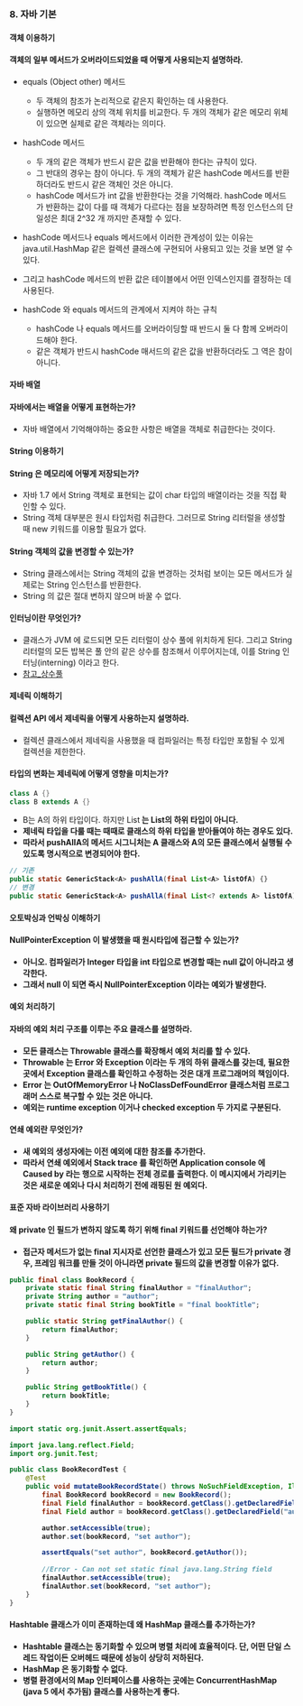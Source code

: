 ### 8. 자바 기본

#### 객체 이용하기
#### 객체의 일부 메서드가 오버라이드되었을 때 어떻게 사용되는지 설명하라.
* equals (Object other) 메서드
    * 두 객체의 참조가 논리적으로 같은지 확인하는 데 사용한다.
    * 실행하면 메모리 상의 객체 위치를 비교한다. 두 개의 객체가 같은 메모리 위체이 있으면 실제로 같은 객체라는 의미다.

* hashCode 메서드
    * 두 개의 같은 객체가 반드시 같은 값을 반환해야 한다는 규칙이 있다.
    * 그 반대의 경우는 참이 아니다. 두 개의 객체가 같은 hashCode 메서드를 반환하더라도 반드시 같은 객체인 것은 아니다.
    * hashCode 메서드가 int 값을 반환한다는 것을 기억해라. hashCode 메서드가 반환하는 값이 다를 때 객체가 다르다는 점을 보장하려면 
    특정 인스턴스의 단일성은 최대 2^32 개 까지만 존재할 수 있다.

* hashCode 메서드나 equals 메서드에서 이러한 관계성이 있는 이유는 java.util.HashMap 같은 컬렉션 클래스에 구현되어 사용되고 있는 것을 보면 알 수 있다.
* 그리고 hashCode 메서드의 반환 값은 테이블에서 어떤 인덱스인지를 결정하는 데 사용된다.

* hashCode 와 equals 메서드의 관계에서 지켜야 하는 규칙
    * hashCode 나 equals 메서드를 오버라이딩할 때 반드시 둘 다 함께 오버라이드해야 한다.
    * 같은 객체가 반드시 hashCode 매서드의 같은 값을 반환하더라도 그 역은 참이 아니다.
    
#### 자바 배열
#### 자바에서는 배열을 어떻게 표현하는가?
* 자바 배열에서 기억해야하는 중요한 사항은 배열을 객체로 취급한다는 것이다.

#### String 이용하기
#### String 은 메모리에 어떻게 저장되는가?
* 자바 1.7 에서 String 객체로 표현되는 값이 char 타입의 배열이라는 것을 직접 확인할 수 있다.
* String 객체 대부분은 원시 타입처럼 취급한다. 그러므로 String 리터럴을 생성할 때 new 키워드를 이용할 필요가 없다.

#### String 객체의 값을 변경할 수 있는가?
* String 클래스에서는 String 객체의 값을 변경하는 것처럼 보이는 모든 메서드가 실제로는 String 인스턴스를 반환한다.
* String 의 값은 절대 변하지 않으며 바꿀 수 없다.

#### 인터닝이란 무엇인가?
* 클래스가 JVM 에 로드되면 모든 리터럴이 상수 풀에 위치하게 된다. 그리고 String 리터럴의 모든 밥복은 풀 안의 같은 상수를 참조해서 이루어지는데, 이를 String 인터닝(interning) 이라고 한다.
* [참고_상수풀](https://ict-nroo.tistory.com/18) 

#### 제네릭 이해하기
#### 컬렉션 API 에서 제네릭을 어떻게 사용하는지 설명하라.
* 컬렉션 클래스에서 제네릭을 사용했을 때 컴파일러는 특정 타입만 포함될 수 있게 컬렉션을 제한한다.

#### 타입의 변화는 제네릭에 어떻게 영향을 미치는가?
```java
class A {}
class B extends A {} 
```
* B는 A의 하위 타입이다. 하지만 List<B> 는 List<A>의 하위 타입이 아니다.
* 제네릭 타입을 다룰 때는 때때로 클래스의 하위 타입을 받아들여야 하는 경우도 있다.
* 따라서 pushAllA의 메서드 시그니처는 A 클래스와 A의 모든 클래스에서 실행될 수 있도록 명시적으로 변경되어야 한다.
```java
// 기존
public static GenericStack<A> pushAllA(final List<A> listOfA) {}
// 변경
public static GenericStack<A> pushAllA(final List<? extends A> listOfA) {}
```
#### 오토박싱과 언박싱 이해하기
#### NullPointerException 이 발생했을 때 원시타입에 접근할 수 있는가?
* 아니오. 컴파일러가 Integer 타입을 int 타입으로 변경할 때는 null 값이 아니라고 생각한다.
* 그래서 null 이 되면 즉시 NullPointerException 이라는 예외가 발생한다.

#### 예외 처리하기
#### 자바의 예외 처리 구조를 이루는 주요 클래스를 설명하라.
* 모든 클래스는 Throwable 클래스를 확장해서 예외 처리를 할 수 있다.
* Throwable 는 Error 와 Exception 이라는 두 개의 하위 클래스를 갖는데, 필요한 곳에서 Exception 클래스를 확인하고 수정하는 것은 대개 프로그래머의 책임이다.
* Error 는 OutOfMemoryError 나 NoClassDefFoundError 클래스처럼 프로그래머 스스로 복구할 수 있는 것은 아니다.
* 예외는 runtime exception 이거나 checked exception 두 가지로 구분된다.

#### 연쇄 예외란 무엇인가?
* 새 예외의 생성자에는 이전 예외에 대한 참조를 추가한다.
* 따라서 연쇄 예외에서 Stack trace 를 확인하면 Application console 에 Caused by 라는 행으로 시작하는 전체 경로를 출력한다. 
이 메시지에서 가리키는 것은 새로운 예외나 다시 처리하기 전에 래핑된 원 예외다.

#### 표준 자바 라이브러리 사용하기
#### 왜 private 인 필드가 변하지 않도록 하기 위해 final 키워드를 선언해야 하는가?
* 접근자 메서드가 없는 final 지시자로 선언한 클래스가 있고 모든 필드가 private 경우, 프레임 워크를 만들 것이 아니라면 private 필드의 값을 변경할 이유가 없다.
```java
public final class BookRecord {
    private static final String finalAuthor = "finalAuthor";
    private String author = "author";
    private static final String bookTitle = "final bookTitle";

    public static String getFinalAuthor() {
        return finalAuthor;
    }

    public String getAuthor() {
        return author;
    }

    public String getBookTitle() {
        return bookTitle;
    }
}
```
```java
import static org.junit.Assert.assertEquals;

import java.lang.reflect.Field;
import org.junit.Test;

public class BookRecordTest {
    @Test
    public void mutateBookRecordState() throws NoSuchFieldException, IllegalAccessException{
        final BookRecord bookRecord = new BookRecord();
        final Field finalAuthor = bookRecord.getClass().getDeclaredField("finalAuthor");
        final Field author = bookRecord.getClass().getDeclaredField("author");

        author.setAccessible(true);
        author.set(bookRecord, "set author");

        assertEquals("set author", bookRecord.getAuthor());
        
        //Error - Can not set static final java.lang.String field
        finalAuthor.setAccessible(true);
        finalAuthor.set(bookRecord, "set author");
    }
}
```

#### Hashtable 클래스가 이미 존재하는데 왜 HashMap 클래스를 추가하는가?
* Hashtable 클래스는 동기화할 수 있으며 병렬 처리에 효율적이다. 단, 어떤 단일 스레드 작업이든 오버헤드 때문에 성능이 상당히 저하된다. 
* HashMap 은 동기화할 수 없다.
* 병렬 환경에서의 Map 인터페이스를 사용하는 곳에는 ConcurrentHashMap (java 5 에서 추가됨) 클래스를 사용하는게 좋다.